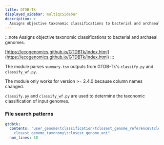 ```yaml
---
title: GTDB-Tk
displayed_sidebar: multiqcSidebar
description: >
  Assigns objective taxonomic classifications to bacterial and archaeal genomes.
---
```


<!--
~~~~~ DO NOT EDIT ~~~~~
This file is autogenerated from the MultiQC module python docstring.
Do not edit the markdown, it will be overwritten.

File path for the source of this content: multiqc/modules/gtdbtk/gtdbtk.py
~~~~~~~~~~~~~~~~~~~~~~~
-->

:::note
Assigns objective taxonomic classifications to bacterial and archaeal genomes.

[https://ecogenomics.github.io/GTDBTk/index.html](https://ecogenomics.github.io/GTDBTk/index.html)
:::

The module parses `summary.tsv` outputs from GTDB-Tk's `classify.py` and `classify_wf.py`.

The module only works for version >= 2.4.0 because column names changed.

`classify.py` and `classify_wf.py` are used to determine the taxonomic classification of input genomes.

### File search patterns

```yaml
gtdbtk:
  contents: "user_genome\tclassification\tclosest_genome_reference\tclosest_genome_reference_radius\t\
    closest_genome_taxonomy\tclosest_genome_ani"
  num_lines: 10
```
